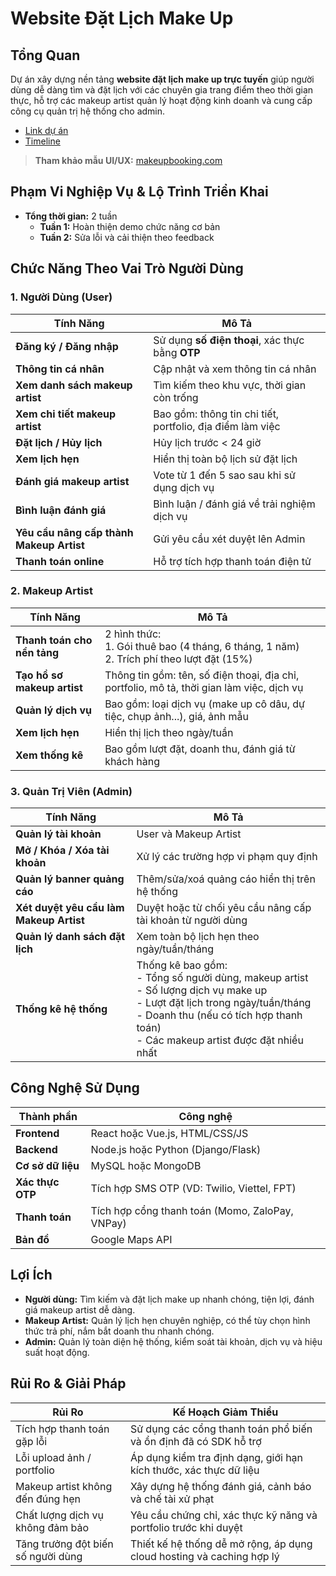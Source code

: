 # Website Đặt Lịch Make Up

## Tổng Quan
Dự án xây dựng nền tảng **website đặt lịch make up trực tuyến** giúp người dùng dễ dàng tìm và đặt lịch với các chuyên gia trang điểm theo thời gian thực, hỗ trợ các makeup artist quản lý hoạt động kinh doanh và cung cấp công cụ quản trị hệ thống cho admin.
- [Link dự án](https://docs.google.com/document/d/1tWYHUh37ZeA-3UIUgzdJPCwK9MMLy9md/edit?usp=sharing&ouid=100755459912489777262&rtpof=true&sd=true)
- [Timeline](https://docs.google.com/spreadsheets/d/1J2JRc8Pk3kqmxfRRvrHypJtGFfYBwFVw3oVVFcC_jpc/edit?usp=sharing)
> **Tham khảo mẫu UI/UX:** [makeupbooking.com](#)

## Phạm Vi Nghiệp Vụ & Lộ Trình Triển Khai
- **Tổng thời gian:** 2 tuần
  - **Tuần 1:** Hoàn thiện demo chức năng cơ bản
  - **Tuần 2:** Sửa lỗi và cải thiện theo feedback
 
## Chức Năng Theo Vai Trò Người Dùng

### 1. Người Dùng (User)
| Tính Năng | Mô Tả |
|-----------|-------|
| **Đăng ký / Đăng nhập** | Sử dụng **số điện thoại**, xác thực bằng **OTP** |
| **Thông tin cá nhân** | Cập nhật và xem thông tin cá nhân |
| **Xem danh sách makeup artist** | Tìm kiếm theo khu vực, thời gian còn trống |
| **Xem chi tiết makeup artist** | Bao gồm: thông tin chi tiết, portfolio, địa điểm làm việc |
| **Đặt lịch / Hủy lịch** | Hủy lịch trước < 24 giờ | 
| **Xem lịch hẹn** | Hiển thị toàn bộ lịch sử đặt lịch |
| **Đánh giá makeup artist** | Vote từ 1 đến 5 sao sau khi sử dụng dịch vụ |
| **Bình luận đánh giá** | Bình luận / đánh giá về trải nghiệm dịch vụ |
| **Yêu cầu nâng cấp thành Makeup Artist** | Gửi yêu cầu xét duyệt lên Admin |
| **Thanh toán online** | Hỗ trợ tích hợp thanh toán điện tử |

### 2. Makeup Artist
| Tính Năng | Mô Tả |
|-----------|-------|
| **Thanh toán cho nền tảng** | 2 hình thức:<br>1. Gói thuê bao (4 tháng, 6 tháng, 1 năm)<br>2. Trích phí theo lượt đặt (15%) |
| **Tạo hồ sơ makeup artist** | Thông tin gồm: tên, số điện thoại, địa chỉ, portfolio, mô tả, thời gian làm việc, dịch vụ |
| **Quản lý dịch vụ** | Bao gồm: loại dịch vụ (make up cô dâu, dự tiệc, chụp ảnh...), giá, ảnh mẫu |
| **Xem lịch hẹn** | Hiển thị lịch theo ngày/tuần |
| **Xem thống kê** | Bao gồm lượt đặt, doanh thu, đánh giá từ khách hàng |

### 3. Quản Trị Viên (Admin)
| Tính Năng | Mô Tả |
|-----------|-------|
| **Quản lý tài khoản** | User và Makeup Artist |
| **Mở / Khóa / Xóa tài khoản** | Xử lý các trường hợp vi phạm quy định |
| **Quản lý banner quảng cáo** | Thêm/sửa/xoá quảng cáo hiển thị trên hệ thống |
| **Xét duyệt yêu cầu làm Makeup Artist** | Duyệt hoặc từ chối yêu cầu nâng cấp tài khoản từ người dùng |
| **Quản lý danh sách đặt lịch** | Xem toàn bộ lịch hẹn theo ngày/tuần/tháng |
| **Thống kê hệ thống** | Thống kê bao gồm:<br>- Tổng số người dùng, makeup artist<br>- Số lượng dịch vụ make up<br>- Lượt đặt lịch trong ngày/tuần/tháng<br>- Doanh thu (nếu có tích hợp thanh toán)<br>- Các makeup artist được đặt nhiều nhất |

## Công Nghệ Sử Dụng
| Thành phần | Công nghệ |
|------------|-----------|
| **Frontend** | React hoặc Vue.js, HTML/CSS/JS |
| **Backend** | Node.js hoặc Python (Django/Flask) |
| **Cơ sở dữ liệu** | MySQL hoặc MongoDB |
| **Xác thực OTP** | Tích hợp SMS OTP (VD: Twilio, Viettel, FPT) |
| **Thanh toán** | Tích hợp cổng thanh toán (Momo, ZaloPay, VNPay) |
| **Bản đồ** | Google Maps API |

## Lợi Ích
- **Người dùng:** Tìm kiếm và đặt lịch make up nhanh chóng, tiện lợi, đánh giá makeup artist dễ dàng.
- **Makeup Artist:** Quản lý lịch hẹn chuyên nghiệp, có thể tùy chọn hình thức trả phí, nắm bắt doanh thu nhanh chóng.
- **Admin:** Quản lý toàn diện hệ thống, kiểm soát tài khoản, dịch vụ và hiệu suất hoạt động.

## Rủi Ro & Giải Pháp
| Rủi Ro | Kế Hoạch Giảm Thiểu |
|--------|----------------------|
| Tích hợp thanh toán gặp lỗi | Sử dụng các cổng thanh toán phổ biến và ổn định đã có SDK hỗ trợ |
| Lỗi upload ảnh / portfolio | Áp dụng kiểm tra định dạng, giới hạn kích thước, xác thực dữ liệu |
| Makeup artist không đến đúng hẹn | Xây dựng hệ thống đánh giá, cảnh báo và chế tài xử phạt |
| Chất lượng dịch vụ không đảm bảo | Yêu cầu chứng chỉ, xác thực kỹ năng và portfolio trước khi duyệt |
| Tăng trưởng đột biến số người dùng | Thiết kế hệ thống dễ mở rộng, áp dụng cloud hosting và caching hợp lý |
